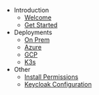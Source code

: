 - Introduction
  - [Welcome](/ "Shakudo Docs")
  - [Get Started](/introduction/get-started.md "Shakudo Docs")
- Deployments
  - [On Prem](/deployments/on-prem-docs.md "Shakudo Docs - On Prem Deployment")
  - [Azure](/deployments/azure-docs.md "Shakudo Docs - Azure Deployment")
  - [GCP](/deployments/gcp-docs.md "Shakudo Docs - GCP Deployment")
  - [K3s](/deployments/k3s-docs.md "Shakudo Docs - K3s Deployment")
- Other
  - [Install Permissions](other/shakudo-install-perm.md "Shakudo Docs - Install Permissions")
  - [Keycloak Configuration](other/shakudo-keycloak-guide.md "Shakudo Docs - Keycloack Configuration")